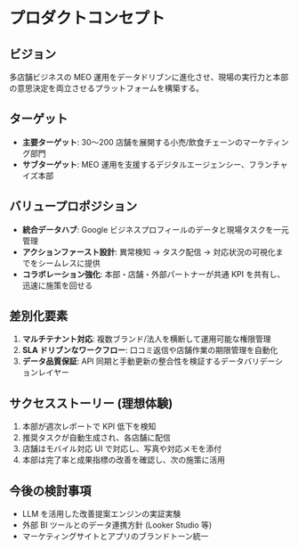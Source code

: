 # プロダクトコンセプト

## ビジョン
多店舗ビジネスの MEO 運用をデータドリブンに進化させ、現場の実行力と本部の意思決定を両立させるプラットフォームを構築する。

## ターゲット
- **主要ターゲット**: 30〜200 店舗を展開する小売/飲食チェーンのマーケティング部門
- **サブターゲット**: MEO 運用を支援するデジタルエージェンシー、フランチャイズ本部

## バリュープロポジション
- **統合データハブ**: Google ビジネスプロフィールのデータと現場タスクを一元管理
- **アクションファースト設計**: 異常検知 → タスク配信 → 対応状況の可視化までをシームレスに提供
- **コラボレーション強化**: 本部・店舗・外部パートナーが共通 KPI を共有し、迅速に施策を回せる

## 差別化要素
1. **マルチテナント対応**: 複数ブランド/法人を横断して運用可能な権限管理
2. **SLA ドリブンなワークフロー**: 口コミ返信や店舗作業の期限管理を自動化
3. **データ品質保証**: API 同期と手動更新の整合性を検証するデータバリデーションレイヤー

## サクセスストーリー (理想体験)
1. 本部が週次レポートで KPI 低下を検知
2. 推奨タスクが自動生成され、各店舗に配信
3. 店舗はモバイル対応 UI で対応し、写真や対応メモを添付
4. 本部は完了率と成果指標の改善を確認し、次の施策に活用

## 今後の検討事項
- LLM を活用した改善提案エンジンの実証実験
- 外部 BI ツールとのデータ連携方針 (Looker Studio 等)
- マーケティングサイトとアプリのブランドトーン統一
